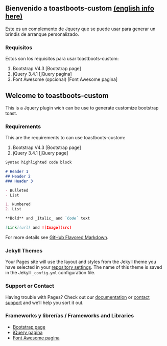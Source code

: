 ## Bienvenido a toastboots-custom [(english info here)](#english-info)

Este es un complemento de Jquery que se puede usar para generar un brindis de arranque personalizado.

### Requisitos

Estos son los requisitos para usar toastboots-custom:

1. Bootstrap V4.3 [Bootstrap page]
2. jQuery 3.4.1 [jQuery pagina]
3. Font Awesome (opcional) [Font Awesome pagina]

## Welcome to toastboots-custom <a name="english-info"></a>

This is a Jquery plugin wich can be use to generate customize bootstrap toast.

### Requirements

This are the requirements to can use toastboots-custom:

1. Bootstrap V4.3 [Bootstrap page]
2. jQuery 3.4.1 [jQuery page]


```markdown
Syntax highlighted code block

# Header 1
## Header 2
### Header 3

- Bulleted
- List

1. Numbered
2. List

**Bold** and _Italic_ and `Code` text

[Link](url) and ![Image](src)
```

For more details see [GitHub Flavored Markdown](https://guides.github.com/features/mastering-markdown/).

### Jekyll Themes

Your Pages site will use the layout and styles from the Jekyll theme you have selected in your [repository settings](https://github.com/rchapon/toastboots-custom/settings). The name of this theme is saved in the Jekyll `_config.yml` configuration file.

### Support or Contact

Having trouble with Pages? Check out our [documentation](https://help.github.com/categories/github-pages-basics/) or [contact support](https://github.com/contact) and we’ll help you sort it out.


### Frameworks y librerías / Frameworks and Libraries

* [Bootstrap page](https://getbootstrap.com/)
* [jQuery pagina](https://jquery.com/)
* [Font Awesome pagina](https://fontawesome.com/)
